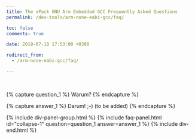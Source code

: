 ```yaml
---
title: The xPack GNU Arm Embedded GCC Frequently Asked Questions
permalink: /dev-tools/arm-none-eabi-gcc/faq/

toc: false
comments: true

date: 2019-07-10 17:53:00 +0300

redirect_from:
  - /arm-none-eabi-gcc/faq/

---
```


<br/>

{% capture question_1 %}
Warum?
{% endcapture %}

{% capture answer_1 %}
Darum! ;-) (to be added)
{% endcapture %}

{% include div-panel-group.html %}
{% include faq-panel.html id="collapse-1" question=question_1 answer=answer_1 %}
{% include div-end.html %}
